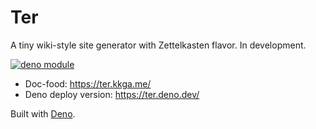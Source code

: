 # Ter

A tiny wiki-style site generator with Zettelkasten flavor. In development.

[![deno module](https://shield.deno.dev/x/ter)](https://deno.land/x/ter)

- Doc-food: <https://ter.kkga.me/>
- Deno deploy version: <https://ter.deno.dev/>

Built with [Deno](https://deno.land/).
